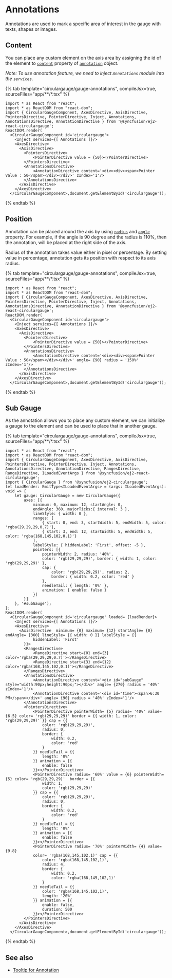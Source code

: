 # Annotations

Annotations are used to mark a specific area of interest in the gauge with texts, shapes or images.

## Content

You can place any custom element on the axis area by assigning the id of the element to
[`content`](../api/circular-gauge/annotation/#content-string) property of
[`annotation`](../api/circular-gauge/annotation/) object.

*Note: To use annotation feature, we need to inject `Annotations` module into the `services`.*

{% tab template="circulargauge/gauge-annotations", compileJsx=true, sourceFiles="app/**/*.tsx" %}

```tsx
import * as React from "react";
import * as ReactDOM from "react-dom";
import { CircularGaugeComponent, AxesDirective, AxisDirective, PointersDirective, PointerDirective, Inject, Annotations, AnnotationsDirective, AnnotationDirective } from '@syncfusion/ej2-react-circulargauge';
ReactDOM.render(
  <CircularGaugeComponent id='circulargauge'>
    <Inject services={[ Annotations ]}/>
    <AxesDirective>
      <AxisDirective>
        <PointersDirective>
            <PointerDirective value = {50}></PointerDirective>
        </PointersDirective>
        <AnnotationsDirective>
            <AnnotationDirective content='<div><div><span>Pointer Value : 50</span></div></div>' zIndex='1'/>
        </AnnotationsDirective>
      </AxisDirective>
    </AxesDirective>
  </CircularGaugeComponent>,document.getElementById('circulargauge'));

```

{% endtab %}

## Position

Annotation can be placed around the axis by using [`radius`](../api/circular-gauge/annotation/#radius-string)
and [`angle`](../api/circular-gauge/annotation/#angle-number) property.
For example, if the angle is 90 degree and the radius is 110%, then the annotation, will be placed at the right side of the axis.

Radius of the annotation takes value either in pixel or percentage.
By setting value in percentage, annotation gets its position with respect to its axis radius.

{% tab template="circulargauge/gauge-annotations", compileJsx=true, sourceFiles="app/**/*.tsx" %}

```tsx
import * as React from "react";
import * as ReactDOM from "react-dom";
import { CircularGaugeComponent, AxesDirective, AxisDirective, PointersDirective, PointerDirective, Inject, Annotations, AnnotationsDirective, AnnotationDirective } from '@syncfusion/ej2-react-circulargauge';
ReactDOM.render(
  <CircularGaugeComponent id='circulargauge'>
    <Inject services={[ Annotations ]}/>
    <AxesDirective>
      <AxisDirective>
        <PointersDirective>
            <PointerDirective value = {50}></PointerDirective>
        </PointersDirective>
        <AnnotationsDirective>
            <AnnotationDirective content='<div><div><span>Pointer Value : 50</span></div></div>' angle= {90} radius = '150%' zIndex='1'/>
        </AnnotationsDirective>
      </AxisDirective>
    </AxesDirective>
  </CircularGaugeComponent>,document.getElementById('circulargauge'));

```

{% endtab %}

## Sub Gauge

As the annotation allows you to place any custom element,
we can initialize a gauge to the element and can be used to place that in another gauge.

{% tab template="circulargauge/gauge-annotations", compileJsx=true, sourceFiles="app/**/*.tsx" %}

```tsx
import * as React from "react";
import * as ReactDOM from "react-dom";
import { CircularGaugeComponent, AxesDirective, AxisDirective, PointersDirective, PointerDirective, Inject, Annotations, AnnotationsDirective, AnnotationDirective, RangesDirective, RangeDirective, ILoadedEventArgs } from '@syncfusion/ej2-react-circulargauge';
import { CircularGauge } from '@syncfusion/ej2-circulargauge';
let loadRender: EmitType<ILoadedEventArgs> = (args: ILoadedEventArgs): void => {
    let gauge: CircularGauge = new CircularGauge({
        axes: [{
            minimum: 0, maximum: 12, startAngle: 0,
            endAngle: 360, majorTicks:{ interval: 3 },
            lineStyle: { width: 0 },
            ranges: [
                { start: 0, end: 3, startWidth: 5, endWidth: 5, color: 'rgba(29,29,29,0.7)'},
                { start: 3, end: 12, startWidth: 5, endWidth: 5, color: 'rgba(168,145,102,0.1)'}
            ],
            labelStyle: { hiddenLabel: 'First', offset: -5 },
            pointers: [{
                pointerWidth: 2, radius: '40%',
                color: 'rgb(29,29,29)', border: { width: 1, color: 'rgb(29,29,29)' },
                cap: {
                    color: 'rgb(29,29,29)', radius: 2,
                    border: { width: 0.2, color: 'red' }
                },
                needleTail: { length: '0%' },
                animation: { enable: false }
            }]
        }]
    }, '#subGauge');
};
ReactDOM.render(
  <CircularGaugeComponent id='circulargauge' loaded= {loadRender}>
    <Inject services={[ Annotations ]}/>
    <AxesDirective>
      <AxisDirective  minimum= {0} maximum= {12} startAngle= {0} endAngle= {360} lineStyle= {{ width: 0 }} labelStyle = {{
            hiddenLabel: 'First'
        }}>
        <RangesDirective>
            <RangeDirective start={0} end={3} color='rgba(29,29,29,0.7)'></RangeDirective>
            <RangeDirective start={3} end={12} color='rgba(168,145,102,0.1)'></RangeDirective>
        </RangesDirective>
        <AnnotationsDirective>
            <AnnotationDirective content='<div id="subGauge" style="width:90px;height:90px;"></div>' angle= {270} radius = '40%' zIndex='1'/>
            <AnnotationDirective content='<div id="time"><span>6:30 PM</span></div>' angle= {90} radius = '40%' zIndex='1'/>
        </AnnotationsDirective>
        <PointersDirective>
            <PointerDirective pointerWidth= {5} radius= '40%' value= {6.5} color= 'rgb(29,29,29)' border = {{ width: 1, color: 'rgb(29,29,29)' }} cap = {{
                color: 'rgb(29,29,29)',
                radius: 0,
                border: {
                    width: 0.2,
                    color: 'red'
                }
            }} needleTail = {{
                length: '0%'
            }} animation = {{
                enable: false
            }}></PointerDirective>
            <PointerDirective radius= '60%' value = {6} pointerWidth= {5} color= 'rgb(29,29,29)'  border = {{
                width: 1,
                color: 'rgb(29,29,29)'
            }} cap = {{
                color: 'rgb(29,29,29)',
                radius: 0,
                border: {
                    width: 0.2,
                    color: 'red'
                }
            }} needleTail = {{
                length: '0%'
            }} animation = {{
                enable: false
            }}></PointerDirective>
            <PointerDirective radius= '70%' pointerWidth= {4} value= {9.8}
            color= 'rgba(168,145,102,1)' cap = {{
                color: 'rgba(168,145,102,1)',
                radius: 4,
                border: {
                    width: 0.2,
                    color: 'rgba(168,145,102,1)'
                }
            }} needleTail = {{
                color: 'rgba(168,145,102,1)',
                length: '20%'
            }} animation = {{
                enable: false,
                duration: 500
            }}></PointerDirective>
        </PointersDirective>
      </AxisDirective>
    </AxesDirective>
  </CircularGaugeComponent>,document.getElementById('circulargauge'));

```

{% endtab %}

## See also

* [Tooltip for Annotation](https://ej2.syncfusion.com/documentation/circular-gauge/gauge-user-interaction/tooltip-for-ranges-and-annotations/)
